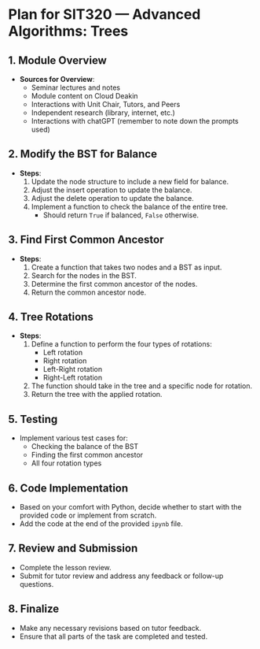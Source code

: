 # Plan for SIT320 — Advanced Algorithms: Trees

## 1. Module Overview
- **Sources for Overview**:
    - Seminar lectures and notes
    - Module content on Cloud Deakin
    - Interactions with Unit Chair, Tutors, and Peers
    - Independent research (library, internet, etc.)
    - Interactions with chatGPT (remember to note down the prompts used)

## 2. Modify the BST for Balance
- **Steps**:
    1. Update the node structure to include a new field for balance.
    2. Adjust the insert operation to update the balance.
    3. Adjust the delete operation to update the balance.
    4. Implement a function to check the balance of the entire tree.
        - Should return `True` if balanced, `False` otherwise.

## 3. Find First Common Ancestor
- **Steps**:
    1. Create a function that takes two nodes and a BST as input.
    2. Search for the nodes in the BST.
    3. Determine the first common ancestor of the nodes.
    4. Return the common ancestor node.

## 4. Tree Rotations
- **Steps**:
    1. Define a function to perform the four types of rotations:
        - Left rotation
        - Right rotation
        - Left-Right rotation
        - Right-Left rotation
    2. The function should take in the tree and a specific node for rotation.
    3. Return the tree with the applied rotation.

## 5. Testing
- Implement various test cases for:
    - Checking the balance of the BST
    - Finding the first common ancestor
    - All four rotation types

## 6. Code Implementation
- Based on your comfort with Python, decide whether to start with the provided code or implement from scratch.
- Add the code at the end of the provided `ipynb` file.

## 7. Review and Submission
- Complete the lesson review.
- Submit for tutor review and address any feedback or follow-up questions.

## 8. Finalize
- Make any necessary revisions based on tutor feedback.
- Ensure that all parts of the task are completed and tested.
